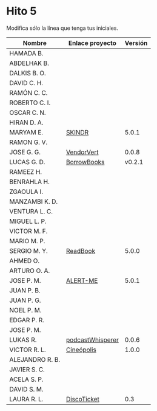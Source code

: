 # Hito 5

Modifica sólo la línea que tenga tus iniciales.

| Nombre          | Enlace proyecto                                                         | Versión        |
| --------------- | ----------------------------------------------------------------------- | -------------- |
| HAMADA B.       | <!--enlace-->                                                           | <!--versión--> |
| ABDELHAK B.     | <!--enlace-->                                                           | <!--versión--> |
| DALKIS B. O.    | <!--enlace-->                                                           | <!--versión--> |
| DAVID C. H.     | <!--enlace-->                                                           | <!--versión--> |
| RAMÓN C. C.     | <!--enlace-->                                                           | <!--versión--> |
| ROBERTO C. I.   | <!--enlace-->                                                           | <!--versión--> |
| OSCAR C. N.     | <!--enlace-->                                                           | <!--versión--> |
| HIRAN D. A.     | <!--enlace-->                                                           | <!--versión--> |
| MARYAM E.       | [SKINDR](https://github.com/maryamed14/MI-CC-22-23)                     | 5.0.1          |
| RAMON G. V.     | <!--enlace-->                                                           | <!--versión--> |
| JOSE G. G.      | [VendorVert](https://github.com/modejota/VendorVert)                    | 0.0.8          |
| LUCAS G. D.     | [BorrowBooks](https://github.com/LuGuDu/BorrowBooks)                    | v0.2.1         |
| RAMEEZ H.       | <!--enlace-->                                                           | <!--versión--> |
| BENRAHLA H.     | <!--enlace-->                                                           | <!--versión--> |
| ZGAOULA I.      | <!--enlace-->                                                           | <!--versión--> |
| MANZAMBI K. D.  | <!--enlace-->                                                           | <!--versión--> |
| VENTURA L. C.   | <!--enlace-->                                                           | <!--versión--> |
| MIGUEL L. P.    | <!--enlace-->                                                           | <!--versión--> |
| VICTOR M. F.    | <!--enlace-->                                                           | <!--versión--> |
| MARIO M. P.     | <!--enlace-->                                                           | <!--versión--> |
| SERGIO M. Y.    | [ReadBook](https://github.com/sergiomesasyelamos2000/CC-Proyecto-22-23) | 5.0.0          |
| AHMED O.        | <!--enlace-->                                                           | <!--versión--> |
| ARTURO O. A.    | <!--enlace-->                                                           | <!--versión--> |
| JOSE P. M.      | [ALERT-ME](https://github.com/josepadial/MII_CC)                        | 5.0.1          |
| JUAN P. B.      | <!--enlace-->                                                           | <!--versión--> |
| JUAN P. G.      | <!--enlace-->                                                           | <!--versión--> |
| NOEL P. M.      | <!--enlace-->                                                           | <!--versión--> |
| EDGAR P. R.     | <!--enlace-->                                                           | <!--versión--> |
| JOSE P. M.      | <!--enlace-->                                                           | <!--versión--> |
| LUKAS R.        | [podcastWhisperer](https://github.com/lrilling/podcastWhisperer)        | 0.0.6          |
| VICTOR R. L.    | [Cineópolis](https://github.com/VictorRubia/MI_CC_UGR)                  | 1.0.0          |
| ALEJANDRO R. B. | <!--enlace-->                                                           | <!--versión--> |
| JAVIER S. C.    | <!--enlace-->                                                           | <!--versión--> |
| ACELA S. P.     | <!--enlace-->                                                           | <!--versión--> |
| DAVID S. M.     | <!--enlace-->                                                           | <!--versión--> |
|LAURA R. L. | [DiscoTicket](https://github.com/LauraRoson99/Laura_CC_22-23) | 0.3 |
